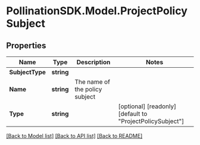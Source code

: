 
# PollinationSDK.Model.ProjectPolicySubject

## Properties

Name | Type | Description | Notes
------------ | ------------- | ------------- | -------------
**SubjectType** | **string** |  | 
**Name** | **string** | The name of the policy subject | 
**Type** | **string** |  | [optional] [readonly] [default to "ProjectPolicySubject"]

[[Back to Model list]](../README.md#documentation-for-models)
[[Back to API list]](../README.md#documentation-for-api-endpoints)
[[Back to README]](../README.md)

